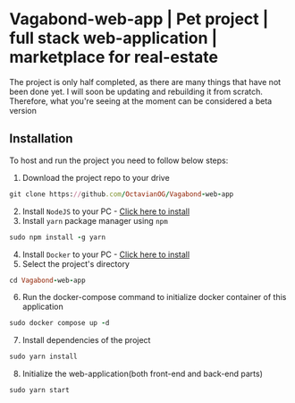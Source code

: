 # Vagabond-web-app | Pet project | full stack web-application | marketplace for real-estate
The project is only half completed, as there are many things that have not been done yet. I will soon be updating and rebuilding it from scratch. Therefore, what you're seeing at the moment can be considered a beta version
## Installation
To host and run the project you need to follow below steps:
1. Download the project repo to your drive
```ruby
git clone https://github.com/OctavianOG/Vagabond-web-app
```
2. Install `NodeJS` to your PC - [Click here to install](https://nodejs.org/en)
3. Install `yarn` package manager using `npm`
```ruby
sudo npm install -g yarn
```
4. Install `Docker` to your PC - [Click here to install](https://docs.docker.com/engine/install/)
5. Select the project's directory
```ruby
cd Vagabond-web-app
```
6. Run the docker-compose command to initialize docker container of this application
```ruby
sudo docker compose up -d
   ```
7. Install dependencies of the project
```ruby
sudo yarn install
```
8. Initialize the web-application(both front-end and back-end parts)
```ruby
sudo yarn start
```
